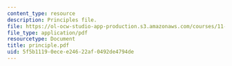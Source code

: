 ```yaml
---
content_type: resource
description: Principles file.
file: https://ol-ocw-studio-app-production.s3.amazonaws.com/courses/11-943-special-studies-in-urban-studies-and-planning-the-cardener-river-corridor-workshop-fall-2001/5f5b11190ecee24622af0492de4794de_principle.pdf
file_type: application/pdf
resourcetype: Document
title: principle.pdf
uid: 5f5b1119-0ece-e246-22af-0492de4794de
---
```


